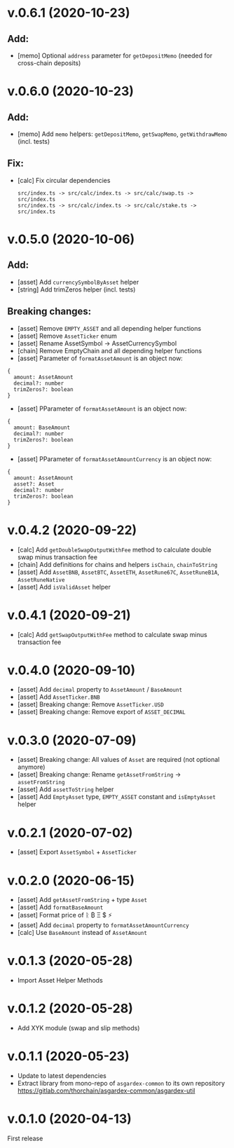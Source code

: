 # v.0.6.1 (2020-10-23)

## Add:

- [memo] Optional `address` parameter for `getDepositMemo` (needed for cross-chain deposits)

# v.0.6.0 (2020-10-23)

## Add:

- [memo] Add `memo` helpers: `getDepositMemo`, `getSwapMemo`, `getWithdrawMemo` (incl. tests)

## Fix:

- [calc] Fix circular dependencies
  ```
  src/index.ts -> src/calc/index.ts -> src/calc/swap.ts -> src/index.ts
  src/index.ts -> src/calc/index.ts -> src/calc/stake.ts -> src/index.ts
  ```

# v.0.5.0 (2020-10-06)

## Add:

- [asset] Add `currencySymbolByAsset` helper
- [string] Add trimZeros helper (incl. tests)

## Breaking changes:

- [asset] Remove `EMPTY_ASSET` and all depending helper functions
- [asset] Remove `AssetTicker` enum
- [asset] Rename AssetSymbol -> AssetCurrencySymbol
- [chain] Remove EmptyChain and all depending helper functions
- [asset] Parameter of `formatAssetAmount` is an object now:

```
{
  amount: AssetAmount
  decimal?: number
  trimZeros?: boolean
}
```

- [asset] PParameter of `formatAssetAmount` is an object now:

```
{
  amount: BaseAmount
  decimal?: number
  trimZeros?: boolean
}
```

- [asset] PParameter of `formatAssetAmountCurrency` is an object now:

```
{
  amount: AssetAmount
  asset?: Asset
  decimal?: number
  trimZeros?: boolean
}
```

# v.0.4.2 (2020-09-22)

- [calc] Add `getDoubleSwapOutputWithFee` method to calculate double swap minus transaction fee
- [chain] Add definitions for chains and helpers `isChain`, `chainToString`
- [asset] Add `AssetBNB`, `AssetBTC`, `AssetETH`, `AssetRune67C`, `AssetRuneB1A`, `AssetRuneNative`
- [asset] Add `isValidAsset` helper

# v.0.4.1 (2020-09-21)

- [calc] Add `getSwapOutputWithFee` method to calculate swap minus transaction fee

# v.0.4.0 (2020-09-10)

- [asset] Add `decimal` property to `AssetAmount` / `BaseAmount`
- [asset] Add `AssetTicker.BNB`
- [asset] Breaking change: Remove `AssetTicker.USD`
- [asset] Breaking change: Remove export of `ASSET_DECIMAL`

# v.0.3.0 (2020-07-09)

- [asset] Breaking change: All values of `Asset` are required (not optional anymore)
- [asset] Breaking change: Rename `getAssetFromString` -> `assetFromString`
- [asset] Add `assetToString` helper
- [asset] Add `EmptyAsset` type, `EMPTY_ASSET` constant and `isEmptyAsset` helper

# v.0.2.1 (2020-07-02)

- [asset] Export `AssetSymbol` + `AssetTicker`

# v.0.2.0 (2020-06-15)

- [asset] Add `getAssetFromString` + type `Asset`
- [asset] Add `formatBaseAmount`
- [asset] Format price of ᚱ ₿ Ξ \$ ⚡
- [asset] Add `decimal` property to `formatAssetAmountCurrency`
- [calc] Use `BaseAmount` instead of `AssetAmount`

# v.0.1.3 (2020-05-28)

- Import Asset Helper Methods

# v.0.1.2 (2020-05-28)

- Add XYK module (swap and slip methods)

# v.0.1.1 (2020-05-23)

- Update to latest dependencies
- Extract library from mono-repo of `asgardex-common` to its own repository https://gitlab.com/thorchain/asgardex-common/asgardex-util

# v.0.1.0 (2020-04-13)

First release
